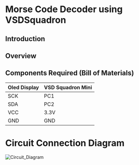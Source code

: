 # Morse Code Decoder using VSDSquadron

## Introduction

## Overview

## Components Required (Bill of Materials)
| Oled Display | VSD Squadron Mini |
| --- | --- |
| SCK | PC1 |
| SDA | PC2 |
| VCC | 3.3V |
| GND | GND |

# Circuit Connection Diagram

![Circuit_Diagram](https://github.com/shreyash-patukale/team_ayodhya/assets/157274443/250af05c-1f67-4b9e-838e-90c6a4b44503)
